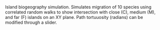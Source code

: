 Island biogeography simulation. Simulates migration of 10 species using correlated random walks to show intersection with close (C), medium (M), and far (F) islands on an XY plane. Path tortuuosity (radians) can be modified through a slider.
